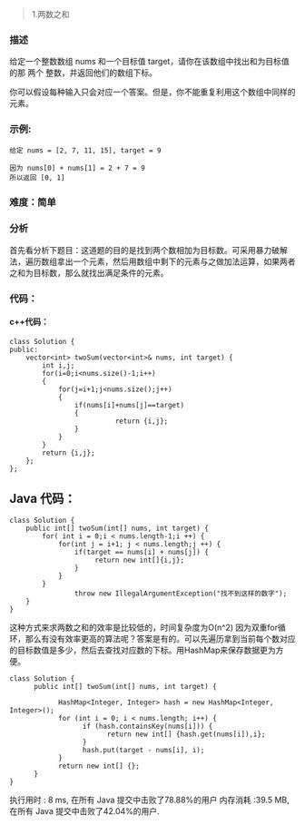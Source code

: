 >  1.两数之和

### 描述

给定一个整数数组 nums 和一个目标值 target，请你在该数组中找出和为目标值的那 两个 整数，并返回他们的数组下标。

你可以假设每种输入只会对应一个答案。但是，你不能重复利用这个数组中同样的元素。


### 示例:
```
给定 nums = [2, 7, 11, 15], target = 9

因为 nums[0] + nums[1] = 2 + 7 = 9
所以返回 [0, 1]
```
### 难度：简单
### 分析
首先看分析下题目：这道题的目的是找到两个数相加为目标数。可采用暴力破解法，遍历数组拿出一个元素，然后用数组中剩下的元素与之做加法运算，如果两者之和为目标数，那么就找出满足条件的元素。

### 代码：

#### c++代码：

```
class Solution {
public:
    vector<int> twoSum(vector<int>& nums, int target) {
        int i,j;
        for(i=0;i<nums.size()-1;i++)
        {
            for(j=i+1;j<nums.size();j++)
            {
                if(nums[i]+nums[j]==target)
                {
                          return {i,j};
                }
            }
        }
        return {i,j};
    };
};
```

## Java 代码：

```
class Solution {
    public int[] twoSum(int[] nums, int target) {
        for( int i = 0;i < nums.length-1;i ++) {
            for(int j = i+1; j < nums.length;j ++) {
                if(target == nums[i] + nums[j]) {      
                     return new int[]{i,j};
                }
            }
        }
                throw new IllegalArgumentException("找不到这样的数字");
    }
}
```

这种方式来求两数之和的效率是比较低的，时间复杂度为O(n^2) 因为双重for循环，那么有没有效率更高的算法呢？答案是有的。可以先遍历拿到当前每个数对应的目标数值是多少，然后去查找对应数的下标。用HashMap来保存数据更为方便。

```
class Solution {
      public int[] twoSum(int[] nums, int target) {

            HashMap<Integer, Integer> hash = new HashMap<Integer, Integer>();
            for (int i = 0; i < nums.length; i++) {
                  if (hash.containsKey(nums[i])) {
                        return new int[] {hash.get(nums[i]),i};
                  }
                  hash.put(target - nums[i], i);
            }
            return new int[] {};
      }
}
```
执行用时 :
8 ms, 在所有 Java 提交中击败了78.88%的用户
内存消耗 :39.5 MB, 在所有 Java 提交中击败了42.04%的用户.















